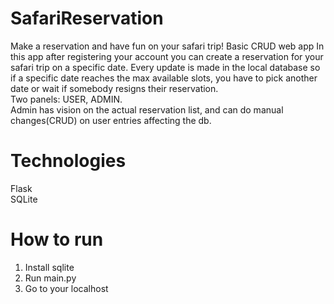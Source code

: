 # SafariReservation
Make a reservation and have fun on your safari trip! Basic CRUD web app
In this app after registering your account you can create a reservation for your safari trip on a specific date. Every update is made in the local database so if a specific date reaches the max available slots, you have to pick another date or wait if somebody resigns their reservation.<br>
Two panels: USER, ADMIN.<br>
Admin has vision on the actual reservation list, and can do manual changes(CRUD) on user entries affecting the db.

# Technologies
Flask<br>
SQLite

# How to run
1. Install sqlite
2. Run main.py
3. Go to your localhost
